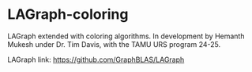 # LAGraph-coloring

LAGraph extended with coloring algorithms. In development by Hemanth Mukesh under Dr. Tim Davis, with the TAMU URS program 24-25.

LAGraph link: <https://github.com/GraphBLAS/LAGraph>
